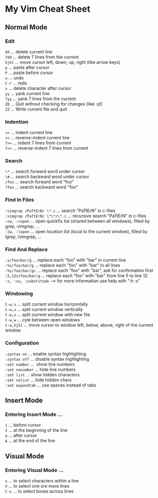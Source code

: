# My Vim Cheat Sheet

## Normal Mode
### Edit
`dd` ... delete current line  
`7dd` ... delete 7 lines from the current  
`hjkl` ... move cursor left, down, up, right (like arrow keys)  
`p` ... paste after cursor  
`P` ... paste before cursor  
`u` ... undo  
`C-r` ... redo  
`x` ... delete character after cursor  
`yy` ... yank current line  
`7yy` ... yank 7 lines from the current  
`ZQ` ... Quit without checking for changes (like :q!)  
`ZZ` ... Write current file and quit  
### Indention  
`>>` ... indent current line  
`<<` ... reverse-indent current line  
`7>>` ... indent 7 lines from current  
`7<<` ... reverse-indent 7 lines from current  
### Search  
`\*` ... search forward word under cursor  
`\#` ... search backward word under cursor  
`/foo` ... search forward word "foo"  
`?foo` ... search backward word "foo"  
### Find In Files  
`:vimgrep /PaTtErN/ \*.c` ... search "PaTtErN" in c-files  
`:vimgrep /PaTtErN/ \*\*/\*.c` ... recursive search "PaTtErN" in c-files  
`:cw, :copen` ... open quickfix list (shared between all windows), filled by grep, vimgrep, ...  
`:lw, :lopen` ... open location list (local to the current window), filled by lgrep, lvimgrep, ...  
### Find And Replace  
`:s/foo/bar/g` ... replace each "foo" with "bar" in current line  
`:%s/foo/bar/g` ... replace each "foo" with "bar" in all lines  
`:%s/foo/bar/gc` ... replace each "foo" with "bar", ask for confirmation first  
`:5,12s/foo/bar/g` ...	replace each "foo" with "bar" from line 5 to line 12  
`:s, :su, :substitude` --> for more information use help with ":h :s"  
### Windowing  
`C-w,s` ... split current window horizontally  
`C-w,v` ... split current window vertically  
`C-w,n` ... split current window with new file  
`C-w,w` ... cyle between open windows  
`C-w,hjkl` ... move cursor to window left, below, above, right of the current window  
### Configuration  
`:syntax on` ... enable syntax highlighting  
`:syntax off` ... disable syntax highlighting  
`:set number` ...  show line numbers  
`:set nonumber` ... hide line numbers  
`:set list` ...  show hidden characters  
`:set nolist` ... hide hidden chars  
`:set expandtab` ... use spaces instead of tabs  

## Insert Mode  
### Entering Insert Mode ...  
`i` ... before cursor  
`I` ... at the beginning of the line  
`a` ... after cursor  
`A` ... at the end of the line  

## Visual Mode  
### Entering Visual Mode ...  
`v` ... to select characters within a line  
`V` ... to select one ore more lines  
`C-v` ... to select boxes across lines  
